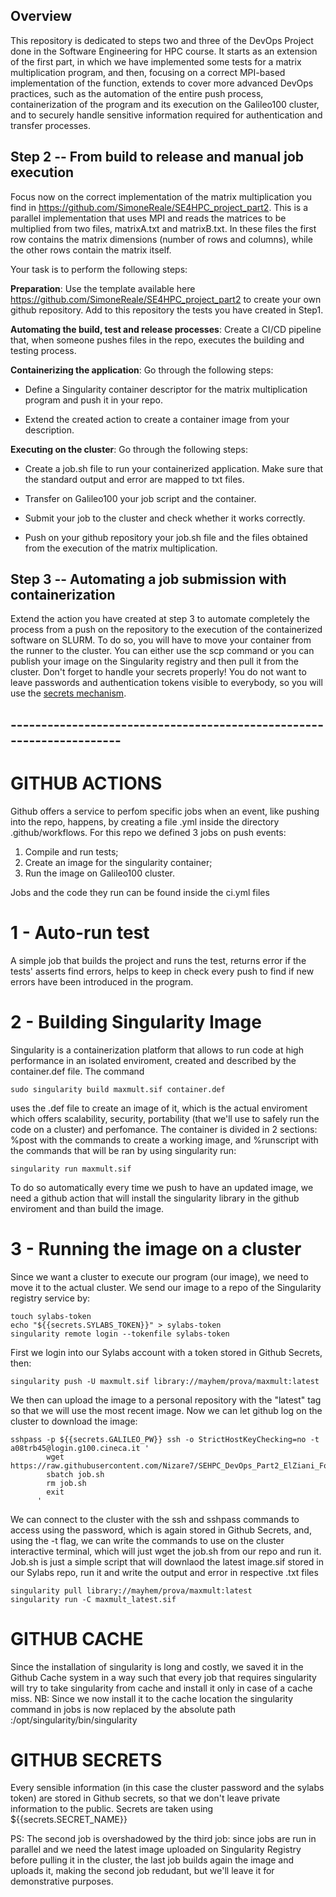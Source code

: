 ## Overview

This repository is dedicated to steps two and three of the DevOps Project done in the Software Engineering for HPC course. It starts as an extension of the first part, in which we have implemented some tests for a matrix multiplication program, and then, focusing on a correct MPI-based implementation of the function, extends to cover more advanced DevOps practices, such as the automation of the entire push process, containerization of the program and its execution on the Galileo100 cluster, and to securely handle sensitive information required for authentication and transfer processes.

## Step 2 -- From build to release and manual job execution 

Focus now on the correct implementation of the matrix multiplication you
find in <https://github.com/SimoneReale/SE4HPC_project_part2>. This is a
parallel implementation that uses MPI and reads the matrices to be
multiplied from two files, matrixA.txt and matrixB.txt. In these files
the first row contains the matrix dimensions (number of rows and
columns), while the other rows contain the matrix itself.

Your task is to perform the following steps:

**Preparation**: Use the template available here
<https://github.com/SimoneReale/SE4HPC_project_part2> to create your own
github repository. Add to this repository the tests you have created in
Step1.

**Automating the build, test and release processes**: Create a CI/CD
pipeline that, when someone pushes files in the repo, executes the
building and testing process.

**Containerizing the application**: Go through the following steps:

-   Define a Singularity container descriptor for the matrix
    multiplication program and push it in your repo.

-   Extend the created action to create a container image from your
    description.

**Executing on the cluster**: Go through the following steps:

-   Create a job.sh file to run your containerized application. Make
    sure that the standard output and error are mapped to txt files.

-   Transfer on Galileo100 your job script and the container.

-   Submit your job to the cluster and check whether it works correctly.

-   Push on your github repository your job.sh file and the files
    obtained from the execution of the matrix multiplication.

## Step 3 -- Automating a job submission with containerization 

Extend the action you have created at step 3 to automate completely the
process from a push on the repository to the execution of the
containerized software on SLURM. To do so, you will have to move your
container from the runner to the cluster. You can either use the scp
command or you can publish your image on the Singularity registry and
then pull it from the cluster. Don't forget to handle your secrets
properly! You do not want to leave passwords and authentication tokens
visible to everybody, so you will use the [secrets
mechanism](https://docs.github.com/en/actions/security-guides/using-secrets-in-github-actions?tool=cli).


## ---------------------------------------------------------------------

# GITHUB ACTIONS
Github offers a service to perfom specific jobs when an event, like pushing into the repo, happens,
by creating a file .yml inside the directory .github/workflows.
For this repo we defined 3 jobs on push events:
1. Compile and run tests;
2. Create an image for the singularity container;
3. Run the image on Galileo100 cluster.

Jobs and the code they run can be found inside the ci.yml files

# 1 - Auto-run test
A simple job that builds the project and runs the test, returns error if the tests'
asserts find errors, helps to keep in check every push to find if new errors have been
introduced in the program.

# 2 - Building Singularity Image 
Singularity is a containerization platform that allows to run code at high performance in an
isolated enviroment, created and described by the container.def file.
The command 
```
sudo singularity build maxmult.sif container.def
```
uses the .def file to create an image of it, which is the actual enviroment
which offers scalability, security, portability (that we'll use to safely run the code on a cluster)
and perfomance. The container is divided in 2 sections: %post with the commands to create a working image, and
%runscript with the commands that will be ran by using singularity run:
```
singularity run maxmult.sif
```

To do so automatically every time we push to have an updated image, we need a github action
that will install the singularity library in the github enviroment and than build the image.

# 3 - Running the image on a cluster
Since we want a cluster to execute our program (our image), we need to move it to the actual cluster.
We send our image to a repo of the Singularity registry service by:
```
touch sylabs-token
echo "${{secrets.SYLABS_TOKEN}}" > sylabs-token
singularity remote login --tokenfile sylabs-token
```
First we login into our Sylabs account with a token stored in Github Secrets, then: 
```
singularity push -U maxmult.sif library://mayhem/prova/maxmult:latest
```
We then can upload the image to a personal repository with the "latest" tag so that we will use the most
recent image.
Now we can let github log on the cluster to download the image:
```
sshpass -p ${{secrets.GALILEO_PW}} ssh -o StrictHostKeyChecking=no -t a08trb45@login.g100.cineca.it '
        wget https://raw.githubusercontent.com/Nizare7/SEHPC_DevOps_Part2_ElZiani_Fonnesu_Grassi/main/job.sh
        sbatch job.sh
        rm job.sh
        exit
      '
```
We can connect to the cluster with the ssh and sshpass commands to access using the password,
which is again stored in Github Secrets, and, using the -t flag, we can write the commands to
use on the cluster interactive terminal, which will just wget the job.sh from our repo
and run it.
Job.sh is just a simple script that will downlaod the latest image.sif stored in our Sylabs 
repo, run it and write the output and error in respective .txt files
```
singularity pull library://mayhem/prova/maxmult:latest
singularity run -C maxmult_latest.sif
```

# GITHUB CACHE
Since the installation of singularity is long and costly, we saved it in the Github Cache
system in a way such that every job that requires singularity will try to take singularity
from cache and install it only in case of a cache miss.
NB: Since we now install it to the cache location the singularity command in jobs is now replaced by the absolute 
path :/opt/singularity/bin/singularity

# GITHUB SECRETS
Every sensible information (in this case the cluster password and the sylabs token) are stored
in Github secrets, so that we don't leave private information to the public.
Secrets are taken using ${{secrets.SECRET_NAME}}

PS: The second job is overshadowed by the third job: since jobs are run in parallel and
    we need the latest image uploaded on Singularity Registry before pulling it in the cluster,
    the last job builds again the image and uploads it, making the second job redudant, but we'll
    leave it for demonstrative purposes.
    
    
